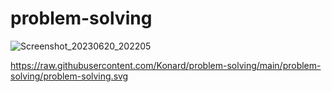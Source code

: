 # problem-solving

![Screenshot_20230620_202205](https://github.com/Konard/problem-solving/assets/1431904/662d8534-939b-4dd1-927b-4e7b1a6a6787)

https://raw.githubusercontent.com/Konard/problem-solving/main/problem-solving/problem-solving.svg
